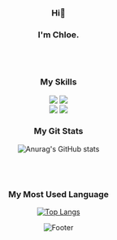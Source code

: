 
<div align=center>
  
  ### Hi👋  
  
  ### I'm Chloe.  
  
  <br>  
  <br>  
  
  ### My Skills
  
  <img src="https://img.shields.io/badge/React-61DAFB?style=flat&logo=react&logoColor=white"/>
  <img src="https://img.shields.io/badge/Typescript-3178C6?style=flat&logo=typescript&logoColor=white"/>
  
  <br>  
  
  <img src="https://img.shields.io/badge/Python-3776AB?style=flat&logo=python&logoColor=white"/>
  <img src="https://img.shields.io/badge/C-A8B9CC?style=flat&logo=c&logoColor=white"/>
  
  
  <br> 
  
  
  <h3>My Git Stats</h3>
  
  ![Anurag's GitHub stats](https://github-readme-stats.vercel.app/api?username=chloe1129&show_icons=true&theme=transparent)
  
  
  <br>  
  <br>  
  
  
  <h3>My Most Used Language</h3>
  
  [![Top Langs](https://github-readme-stats.vercel.app/api/top-langs/?username=chloe1129&layout=compact)](https://github.com/chloe1129/github-readme-stats)
  
  
                   


![Footer](https://capsule-render.vercel.app/api?type=waving&color=auto&height=200&section=footer)

  </div>
